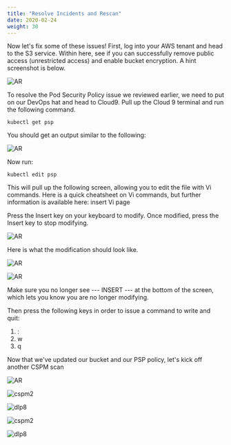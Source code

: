 ```yaml
---
title: "Resolve Incidents and Rescan"
date: 2020-02-24
weight: 30
---
```


Now let's fix some of these issues! First, log into your AWS tenant and head to the S3 service. Within here, see if you can successfully remove public access (unrestricted access) and enable bucket encryption. A hint screenshot is below.

![AR](/images/mvcscan/cspmresolve06.png?classes=border,shadow)

To resolve the Pod Security Policy issue we reviewed earlier, we need to put on our DevOps hat and head to Cloud9. Pull up the Cloud 9 terminal and run the following command.

```
kubectl get psp
```

You should get an output similar to the following:

![AR](/images/mvcscan/cspmresolve01.png?classes=border,shadow)


Now run:

```
kubectl edit psp
```

This will pull up the following screen, allowing you to edit the file with Vi commands. Here is a quick cheatsheet on Vi commands, but further information is available here:
insert Vi page

Press the Insert key on your keyboard to modify. Once modified, press the Insert key to stop modifying.

![AR](/images/mvcscan/cspmresolve02.png?classes=border,shadow)

Here is what the modification should look like.

![AR](/images/mvcscan/cspmresolve03.png?classes=border,shadow)

![AR](/images/mvcscan/cspmresolve04.png?classes=border,shadow)

Make sure you no longer see --- INSERT --- at the bottom of the screen, which lets you know you are no longer modifying.

Then press the following keys in order to issue a command to write and quit:

1. :
2. w
3. q

Now that we've updated our bucket and our PSP policy, let's kick off another CSPM scan

![AR](/images/mvcscan/cspmresolve05.png?classes=border,shadow)

![cspm2](/images/mvcscan/cspmscan02.png?classes=border,shadow)

![dlp8](/images/mvcscan/dlpscan08.png?classes=border,shadow)

![cspm2](/images/mvcscan/cspmrescan01.png?classes=border,shadow)

![dlp8](/images/mvcscan/cspmrescan01.png?classes=border,shadow)
